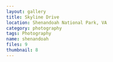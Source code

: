 ```yaml
---
layout: gallery
title: Skyline Drive
location: Shenandoah National Park, VA
category: photography
tags: Photography
name: shenandoah
files: 9
thumbnail: 8
---
```

